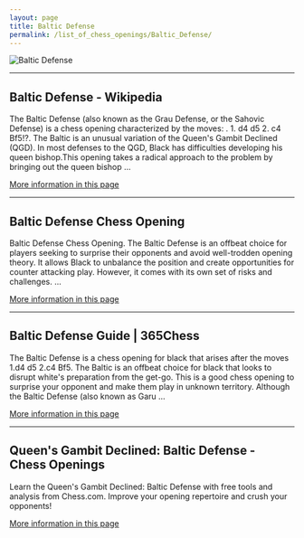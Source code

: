 ```yaml
---
layout: page
title: Baltic Defense
permalink: /list_of_chess_openings/Baltic_Defense/
---
```


![Baltic Defense](https://www.thechesswebsite.com/wp-content/uploads/2013/07/baltic-featured.jpg)

---

## Baltic Defense - Wikipedia

The Baltic Defense (also known as the Grau Defense, or the Sahovic Defense) is a chess opening characterized by the moves: . 1. d4 d5 2. c4 Bf5!?. The Baltic is an unusual variation of the Queen's Gambit Declined (QGD). In most defenses to the QGD, Black has difficulties developing his queen bishop.This opening takes a radical approach to the problem by bringing out the queen bishop ...

[More information in this page](https://en.wikipedia.org/wiki/Baltic_Defense)

---

## Baltic Defense Chess Opening

Baltic Defense Chess Opening. The Baltic Defense is an offbeat choice for players seeking to surprise their opponents and avoid well-trodden opening theory. It allows Black to unbalance the position and create opportunities for counter attacking play. However, it comes with its own set of risks and challenges. ...

[More information in this page](https://chessklub.com/baltic-defense/)

---

## Baltic Defense Guide | 365Chess

The Baltic Defense is a chess opening for black that arises after the moves 1.d4 d5 2.c4 Bf5. The Baltic is an offbeat choice for black that looks to disrupt white's preparation from the get-go. This is a good chess opening to surprise your opponent and make them play in unknown territory. Although the Baltic Defense (also known as Garu ...

[More information in this page](https://www.365chess.com/chess-openings/Baltic-Defense)

---

## Queen's Gambit Declined: Baltic Defense - Chess Openings

Learn the Queen's Gambit Declined: Baltic Defense with free tools and analysis from Chess.com. Improve your opening repertoire and crush your opponents!

[More information in this page](https://www.chess.com/openings/Queens-Gambit-Declined-Baltic-Defense)

